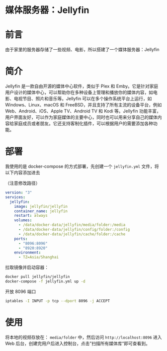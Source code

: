 # 媒体服务器：Jellyfin

# 前言

由于家里的服务器存储了一些视频、电影，所以搭建了一个媒体服务器：Jellyfin

# 简介

Jellyfin 是一款自由开源的媒体中心软件，类似于 Plex 和 Emby。它是针对家庭用户设计的媒体中心，可以帮助你在多种设备上管理和播放你的媒体内容，如电影、电视节目、照片和音乐等。Jellyfin 可以在多个操作系统平台上运行，如 Windows、Linux、macOS 和 FreeBSD，并且支持了所有主流的设备平台，例如 Web、Android、iOS、Apple TV、Android TV 和 Kodi 等。Jellyfin 功能丰富，用户界面友好，可以作为家庭媒体的主要中心，同时也可以用来分享自己的媒体内容给家庭成员或者朋友。它还支持客制化插件，可以根据用户的需要添加各种功能。

# 部署

我使用的是 docker-compose 的方式部署，先创建一个 `jellyfin.yml` 文件，将以下内容添加进去

（注意修改路径）

```yml
version: "3"
services:
  jellyfin:
    image: jellyfin/jellyfin
    container_name: jellyfin
    restart: always
    volumes:
      - /data/docker-data/jellyfin/media/folder:/media
      - /data/docker-data/jellyfin/config/folder:/config
      - /data/docker-data/jellyfin/cache/folder:/cache
    ports:
      - "8096:8096"
      - "8920:8920"
    environment:
      - TZ=Asia/Shanghai
```

拉取镜像并启动容器：

```sh
docker pull jellyfin/jellyfin
docker-compose -f jellyfin.yml up -d
```

开放 8096 端口

```sh
iptables -I INPUT -p tcp --dport 8096 -j ACCEPT
```

# 使用

将本地的视频存放在： `media/folder` 中，然后访问 `http://localhost:8096` 进入 Web 后台，创建完用户后进入控制台，点击”扫描所有媒体库“即可查看到。

